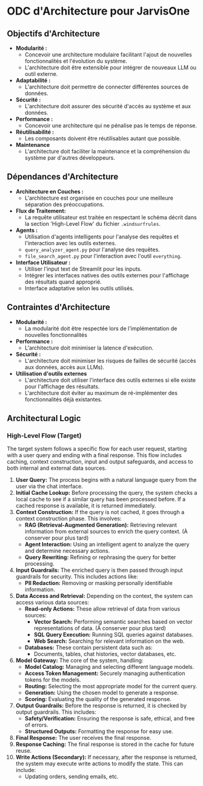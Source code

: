 # ODC d'Architecture pour JarvisOne

## Objectifs d'Architecture

* **Modularité :**
  * Concevoir une architecture modulaire facilitant l'ajout de nouvelles fonctionnalités et l'évolution du système.
  * L'architecture doit être extensible pour intégrer de nouveaux LLM ou outil externe.
* **Adaptabilité :**
  * L'architecture doit permettre de connecter différentes sources de données.
* **Sécurité :**
  * L'architecture doit assurer des sécurité d'accès au système et aux données.
* **Performance :**
  * Concevoir une architecture qui ne pénalise pas le temps de réponse.
* **Réutilisabilité :**
  * Les composants doivent être réutilisables autant que possible.
* **Maintenance**
  * L'architecture doit faciliter la maintenance et la compréhension du système par d'autres développeurs.

## Dépendances d'Architecture

* **Architecture en Couches :**
  * L'architecture est organisée en couches pour une meilleure séparation des préoccupations.
* **Flux de Traitement:**
  * La requête utilisateur est traitée en respectant le schéma décrit dans la section 'High-Level Flow' du fichier `.windsurfrules`.
* **Agents :**
  * Utilisation d'agents intelligents pour l'analyse des requêtes et l'interaction avec les outils externes.
  * `query_analyzer_agent.py` pour l'analyse des requêtes.
  * `file_search_agent.py` pour l'interaction avec l'outil `everything`.
* **Interface Utilisateur :**
  * Utiliser l'input text de Streamlit pour les inputs.
  * Intégrer les interfaces natives des outils externes pour l'affichage des résultats quand approprié.
  * Interface adaptative selon les outils utilisés.

## Contraintes d'Architecture

* **Modularité :**
  * La modularité doit être respectée lors de l'implémentation de nouvelles fonctionnalités
* **Performance :**
  * L'architecture doit minimiser la latence d'exécution.
* **Sécurité :**
  * L'architecture doit minimiser les risques de failles de sécurité (accès aux données, accès aux LLMs).
* **Utilisation d'outils externes**
  * L'architecture doit utiliser l'interface des outils externes si elle existe pour l'affichage des résultats.
  * L'architecture doit éviter au maximum de ré-implémenter des fonctionnalités déjà existantes.


## Architectural Logic

### High-Level Flow (Target)

The target system follows a specific flow for each user request, starting with a user query and ending with a final response.
This flow includes caching, context construction, input and output safeguards, and access to both internal and external data sources.

1. **User Query:** The process begins with a natural language query from the user via the chat interface.
2. **Initial Cache Lookup:** Before processing the query, the system checks a local cache to see if a similar query has been processed before. If a cached response is available, it is returned immediately.
3. **Context Construction:** If the query is not cached, it goes through a context construction phase. This involves:
    - **RAG (Retrieval-Augmented Generation):** Retrieving relevant information from external sources to enrich the query context. (À conserver pour plus tard)
    - **Agent Interaction:** Using an intelligent agent to analyze the query and determine necessary actions.
    - **Query Rewriting:** Refining or rephrasing the query for better processing.
4. **Input Guardrails:** The enriched query is then passed through input guardrails for security. This includes actions like:
    - **PII Redaction:** Removing or masking personally identifiable information.
5. **Data Access and Retrieval:** Depending on the context, the system can access various data sources:
    - **Read-only Actions:** These allow retrieval of data from various sources:
        - **Vector Search:** Performing semantic searches based on vector representations of data. (À conserver pour plus tard)
        - **SQL Query Execution:** Running SQL queries against databases.
        - **Web Search:** Searching for relevant information on the web.
    - **Databases:** These contain persistent data such as:
        - Documents, tables, chat histories, vector databases, etc.
6. **Model Gateway:** The core of the system, handling:
    - **Model Catalog:** Managing and selecting different language models.
    - **Access Token Management:** Securely managing authentication tokens for the models.
    - **Routing:** Selecting the most appropriate model for the current query.
    - **Generation:** Using the chosen model to generate a response.
    - **Scoring:** Evaluating the quality of the generated response.
7. **Output Guardrails:** Before the response is returned, it is checked by output guardrails. This includes:
    - **Safety/Verification:** Ensuring the response is safe, ethical, and free of errors.
    - **Structured Outputs:** Formatting the response for easy use.
8. **Final Response:** The user receives the final response.
9. **Response Caching:** The final response is stored in the cache for future reuse.
10. **Write Actions (Secondary):** If necessary, after the response is returned, the system may execute write actions to modify the state. This can include:
    - Updating orders, sending emails, etc.
